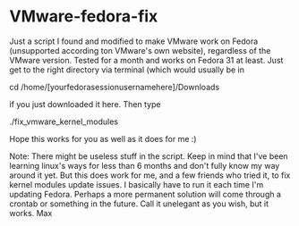 # VMware-fedora-fix
Just a script I found and modified to make VMware work on Fedora (unsupported according ton VMware's own website), regardless of the VMware version. Tested for a month and works on Fedora 31 at least. Just get to the right directory via terminal (which would usually be in    

cd /home/[yourfedorasessionusernamehere]/Downloads    

if you just downloaded it here.
Then type   

./fix_vmware_kernel_modules

Hope this works for you as well as it does for me :)

Note: There might be useless stuff in the script. Keep in mind that I've been learning linux's ways for less than 6 months and don't fully know my way around it yet. But this does work for me, and a few friends who tried it, to fix kernel modules update issues. I basically have to run it each time I'm updating Fedora. Perhaps a more permanent solution will come through a crontab or something in the future. Call it unelegant as you wish, but it works.  Max
